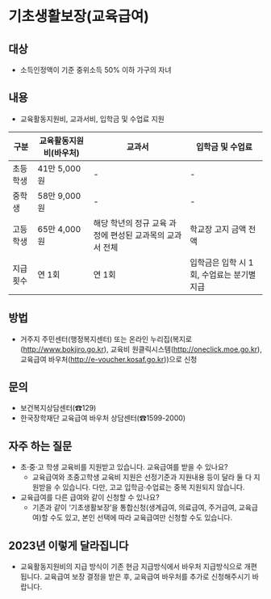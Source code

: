 # 기초생활보장(교육급여)

## 대상
- 소득인정액이 기준 중위소득 50% 이하 가구의 자녀

## 내용
- 교육활동지원비, 교과서비, 입학금 및 수업료 지원

| 구분 | 교육활동지원비(바우처) | 교과서 | 입학금 및 수업료 |
|---|---|---|---|
| 초등학생 | 41만 5,000원 | - | - |
| 중학생 | 58만 9,000원 | - | - |
| 고등학생 | 65만 4,000원 | 해당 학년의 정규 교육 과정에 편성된 교과목의 교과서 전체 | 학교장 고지 금액 전액 |
| 지급횟수 | 연 1회 | 연 1회 | 입학금은 입학 시 1회, 수업료는 분기별 지급 |

## 방법
- 거주지 주민센터(행정복지센터) 또는 온라인 누리집(복지로(http://www.bokjiro.go.kr), 교육비 원클릭시스템(http://oneclick.moe.go.kr), 교육급여 바우처(http://e-voucher.kosaf.go.kr))으로 신청

## 문의
- 보건복지상담센터(☎129)
- 한국장학재단 교육급여 바우처 상담센터(☎1599-2000)

## 자주 하는 질문
- 초·중·고 학생 교육비를 지원받고 있습니다. 교육급여를 받을 수 있나요?
  - 교육급여와 초중고학생 교육비 지원은 선정기준과 지원내용 등이 달라 둘 다 지원받을 수 있습니다. 다만, 고교 입학금·수업료는 중복 지원되지 않습니다.
- 교육급여를 다른 급여와 같이 신청할 수 있나요?
  - 기존과 같이 ‘기초생활보장’을 통합신청(생계급여, 의료급여, 주거급여, 교육급여)할 수도 있고, 본인 선택에 따라 교육급여만 신청할 수도 있습니다.

## 2023년 이렇게 달라집니다
- 교육활동지원비의 지급 방식이 기존 현금 지급방식에서 바우처 지급방식으로 개편됩니다. 교육급여 보장 결정을 받은 후, 교육급여 바우처를 추가로 신청해주시기 바랍니다.
